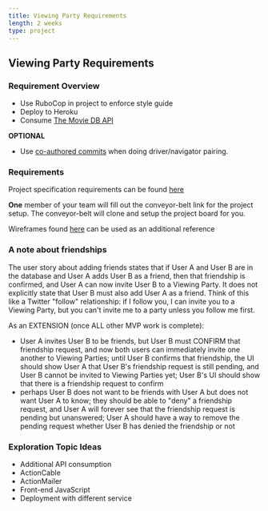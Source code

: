 ```yaml
---
title: Viewing Party Requirements
length: 2 weeks
type: project
---
```



## Viewing Party Requirements

### Requirement Overview
- Use RuboCop in project to enforce style guide
- Deploy to Heroku
- Consume [The Movie DB API](https://developers.themoviedb.org/3/getting-started/introduction)

**OPTIONAL**
- Use [co-authored commits](https://gist.github.com/iandouglas/6ff9428ca9e349118095ce7ed4a655bf) when doing driver/navigator pairing.


### Requirements
Project specification requirements can be found [here](https://github.com/turingschool-examples/viewing_party/projects/1)

__One__ member of your team will fill out the conveyor-belt link for the project setup. The conveyor-belt will clone and setup the project board for you.

Wireframes found [here](./wireframes) can be used as an additional reference

### A note about friendships

The user story about adding friends states that if User A and User B are in the database and User A adds User B as a friend, then that friendship is confirmed, and User A can now invite User B to a Viewing Party. It does not explicitly state that User B must also add User A as a friend. Think of this like a Twitter "follow" relationship: if I follow you, I can invite you to a Viewing Party, but you can't invite me to a party unless you follow me first.

As an EXTENSION (once ALL other MVP work is complete):

- User A invites User B to be friends, but User B must CONFIRM that friendship request, and now both users can immediately invite one another to Viewing Parties; until User B confirms that friendship, the UI should show User A that User B's friendship request is still pending, and User B cannot be invited to Viewing Parties yet; User B's UI should show that there is a friendship request to confirm
- perhaps User B does not want to be friends with User A but does not want User A to know; they should be able to "deny" a friendship request, and User A will forever see that the friendship request is pending but unanswered; User A should have a way to remove the pending request whether User B has denied the friendship or not

### Exploration Topic Ideas

- Additional API consumption
- ActionCable
- ActionMailer
- Front-end JavaScript
- Deployment with different service
